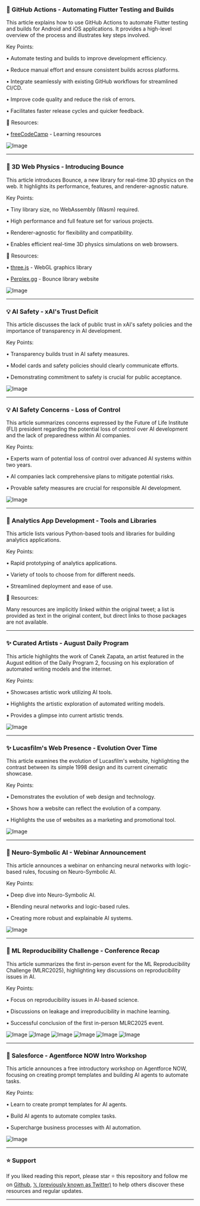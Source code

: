 ### 🤖 GitHub Actions - Automating Flutter Testing and Builds

This article explains how to use GitHub Actions to automate Flutter testing and builds for Android and iOS applications.  It provides a high-level overview of the process and illustrates key steps involved.


Key Points:

• Automate testing and builds to improve development efficiency.


• Reduce manual effort and ensure consistent builds across platforms.


• Integrate seamlessly with existing GitHub workflows for streamlined CI/CD.


• Improve code quality and reduce the risk of errors.


• Facilitates faster release cycles and quicker feedback.



🔗 Resources:

• [freeCodeCamp](https://x.com/freeCodeCamp) - Learning resources


![Image](https://pbs.twimg.com/media/Gy_rYd0XIAA8ZvQ?format=jpg&name=small)


---

### 🚀 3D Web Physics - Introducing Bounce

This article introduces Bounce, a new library for real-time 3D physics on the web.  It highlights its performance, features, and renderer-agnostic nature.


Key Points:

• Tiny library size, no WebAssembly (Wasm) required.


• High performance and full feature set for various projects.


• Renderer-agnostic for flexibility and compatibility.


• Enables efficient real-time 3D physics simulations on web browsers.



🔗 Resources:

• [three.js](https://x.com/threejs) - WebGL graphics library


• [Perplex.gg](https://perplex.gg/bounce) - Bounce library website


![Image](https://pbs.twimg.com/amplify_video_thumb/1958976084025692160/img/IHv5JRvVuB4djYWn.jpg)


---

### 💡 AI Safety - xAI's Trust Deficit

This article discusses the lack of public trust in xAI's safety policies and the importance of transparency in AI development.


Key Points:

•  Transparency builds trust in AI safety measures.


•  Model cards and safety policies should clearly communicate efforts.


•  Demonstrating commitment to safety is crucial for public acceptance.



![Image](https://pbs.twimg.com/media/Gy_mYGrboAQFESh?format=jpg&name=small)


---

### 💡 AI Safety Concerns -  Loss of Control

This article summarizes concerns expressed by the Future of Life Institute (FLI) president regarding the potential loss of control over AI development and the lack of preparedness within AI companies.


Key Points:

• Experts warn of potential loss of control over advanced AI systems within two years.


• AI companies lack comprehensive plans to mitigate potential risks.


•  Provable safety measures are crucial for responsible AI development.



![Image](https://pbs.twimg.com/media/Gy_EzQiboAEkhnP?format=png&name=small)


---

### 🚀 Analytics App Development - Tools and Libraries

This article lists various Python-based tools and libraries for building analytics applications.


Key Points:

•  Rapid prototyping of analytics applications.


•  Variety of tools to choose from for different needs.


•  Streamlined deployment and ease of use.



🔗 Resources:

Many resources are implicitly linked within the original tweet; a list is provided as text in the original content, but direct links to those packages are not available.


---

### ✨ Curated Artists - August Daily Program

This article highlights the work of Canek Zapata, an artist featured in the August edition of the Daily Program 2, focusing on his exploration of automated writing models and the internet.


Key Points:

• Showcases artistic work utilizing AI tools.


• Highlights the artistic exploration of automated writing models.


• Provides a glimpse into current artistic trends.



![Image](https://pbs.twimg.com/amplify_video_thumb/1958967559191244800/img/4AhrchQrPToNaPsK.jpg)


---

### ✨ Lucasfilm's Web Presence - Evolution Over Time

This article examines the evolution of Lucasfilm's website, highlighting the contrast between its simple 1998 design and its current cinematic showcase.


Key Points:

• Demonstrates the evolution of web design and technology.


• Shows how a website can reflect the evolution of a company.


• Highlights the use of websites as a marketing and promotional tool.



![Image](https://pbs.twimg.com/media/Gy-mpUnW0AE99s3?format=jpg&name=small)


---

### 🤖 Neuro-Symbolic AI - Webinar Announcement

This article announces a webinar on enhancing neural networks with logic-based rules, focusing on Neuro-Symbolic AI.


Key Points:

• Deep dive into Neuro-Symbolic AI.


•  Blending neural networks and logic-based rules.


•  Creating more robust and explainable AI systems.



![Image](https://pbs.twimg.com/media/Gy-mf0zWMAAPJip?format=jpg&name=small)


---

### 🤖 ML Reproducibility Challenge - Conference Recap

This article summarizes the first in-person event for the ML Reproducibility Challenge (MLRC2025), highlighting key discussions on reproducibility issues in AI.


Key Points:

•  Focus on reproducibility issues in AI-based science.


•  Discussions on leakage and irreproducibility in machine learning.


•  Successful conclusion of the first in-person MLRC2025 event.



![Image](https://pbs.twimg.com/media/Gy-JZTBWcAEUKQ7?format=jpg&name=360x360)
![Image](https://pbs.twimg.com/media/Gy-JZTBWEAApPFD?format=jpg&name=360x360)
![Image](https://pbs.twimg.com/media/Gy-JZTLXcAAZyBP?format=jpg&name=360x360)
![Image](https://pbs.twimg.com/media/Gy-JZTCXQAACzaa?format=jpg&name=small)
![Image](https://pbs.twimg.com/media/Gy4mZPEXsAEfJLY?format=jpg&name=240x240)
![Image](https://pbs.twimg.com/media/Gy4mZOcWsAA97zo?format=jpg&name=240x240)


---

### 🚀 Salesforce - Agentforce NOW Intro Workshop

This article announces a free introductory workshop on Agentforce NOW, focusing on creating prompt templates and building AI agents to automate tasks.


Key Points:

• Learn to create prompt templates for AI agents.


• Build AI agents to automate complex tasks.


• Supercharge business processes with AI automation.



![Image](https://pbs.twimg.com/media/Gy99a88XUAA5eD9?format=jpg&name=small)


---

### ⭐️ Support

If you liked reading this report, please star ⭐️ this repository and follow me on [Github](https://github.com/Drix10), [𝕏 (previously known as Twitter)](https://x.com/DRIX_10_) to help others discover these resources and regular updates.

---